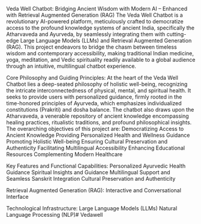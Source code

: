  Veda Well Chatbot: Bridging Ancient Wisdom with Modern AI – Enhanced with Retrieval Augmented Generation (RAG)
The Veda Well Chatbot is a revolutionary AI-powered platform, meticulously crafted to democratize access to the profound knowledge systems of ancient India, specifically the Atharvaveda and Ayurveda, by seamlessly integrating them with cutting-edge Large Language Models (LLMs) and Retrieval Augmented Generation (RAG). This project endeavors to bridge the chasm between timeless wisdom and contemporary accessibility, making traditional Indian medicine, yoga, meditation, and Vedic spirituality readily available to a global audience through an intuitive, multilingual chatbot experience.

Core Philosophy and Guiding Principles:
At the heart of the Veda Well Chatbot lies a deep-seated philosophy of holistic well-being, recognizing the intricate interconnectedness of physical, mental, and spiritual health. It seeks to provide users with personalized guidance, firmly rooted in the time-honored principles of Ayurveda, which emphasizes individualized constitutions (Prakriti) and dosha balance. The chatbot also draws upon the Atharvaveda, a venerable repository of ancient knowledge encompassing healing practices, ritualistic traditions, and profound philosophical insights.
The overarching objectives of this project are:
Democratizing Access to Ancient Knowledge
Providing Personalized Health and Wellness Guidance
Promoting Holistic Well-being
Ensuring Cultural Preservation and Authenticity
Facilitating Multilingual Accessibility
Enhancing Educational Resources
Complementing Modern Healthcare

Key Features and Functional Capabilities:
 Personalized Ayurvedic Health Guidance
Spiritual Insights and Guidance
Multilingual Support and Seamless Sanskrit Integration
Cultural Preservation and Authenticity

Retrieval Augmented Generation (RAG):
 Interactive and Conversational Interface

Technological Infrastructure:
Large Language Models (LLMs)
Natural Language Processing (NLP)# Vedawell
